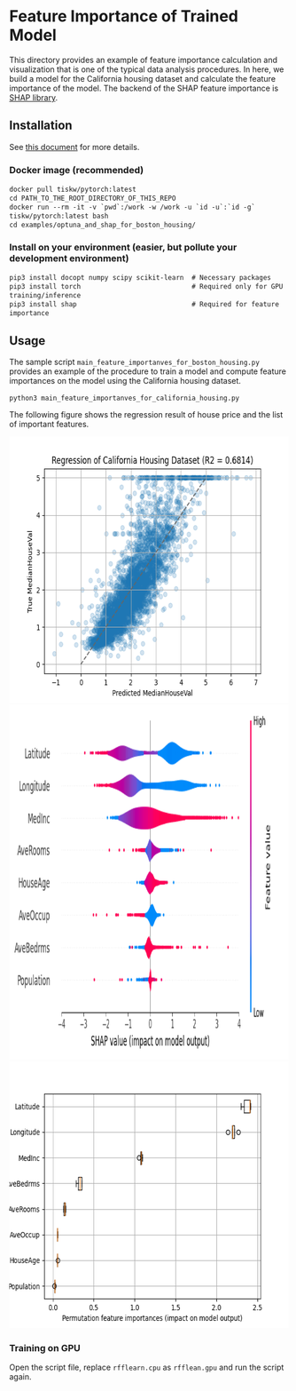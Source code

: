 Feature Importance of Trained Model
====================================================================================================

This directory provides an example of feature importance calculation and visualization
that is one of the typical data analysis procedures. In here, we build a model for
the California housing dataset and calculate the feature importance of the model.
The backend of the SHAP feature importance is [SHAP library](https://shap.readthedocs.io/en/latest/).


Installation
----------------------------------------------------------------------------------------------------

See [this document](../../SETUP.md) for more details.

### Docker image (recommended)

```console
docker pull tiskw/pytorch:latest
cd PATH_TO_THE_ROOT_DIRECTORY_OF_THIS_REPO
docker run --rm -it -v `pwd`:/work -w /work -u `id -u`:`id -g` tiskw/pytorch:latest bash
cd examples/optuna_and_shap_for_boston_housing/
```

### Install on your environment (easier, but pollute your development environment)

```console
pip3 install docopt numpy scipy scikit-learn  # Necessary packages
pip3 install torch                            # Required only for GPU training/inference
pip3 install shap                             # Required for feature importance
```


Usage
----------------------------------------------------------------------------------------------------

The sample script `main_feature_importanves_for_boston_housing.py` provides an example of the procedure
to train a model and compute feature importances on the model using the California housing dataset.

```console
python3 main_feature_importanves_for_california_housing.py
```

The following figure shows the regression result of house price and the list of important features.

<div align="center">
  <img src="./figure_california_housing_regression.png" width="640" height="480" alt="Regression result of California housing dataset" />
  <img src="./figure_california_housing_shap_importance.png" width="840" height="640" alt="SHAP importances of California housing dataset" />
  <img src="./figure_california_housing_permutation_importance.png" width="640" height="480" alt="Permutation importances of California housing dataset" />
</div>

### Training on GPU

Open the script file, replace `rfflearn.cpu` as `rfflean.gpu` and run the script again.
